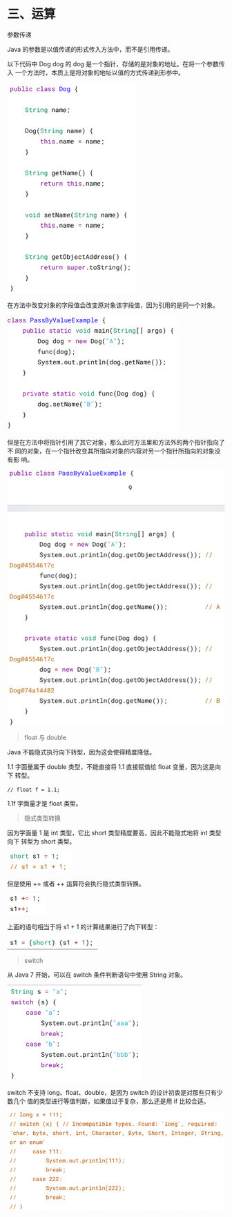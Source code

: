 # 三、运算

参数传递

Java 的参数是以值传递的形式传入方法中，而不是引用传递。

以下代码中 Dog dog 的 dog 是一个指针，存储的是对象的地址。在将一个参数传入
一个方法时，本质上是将对象的地址以值的方式传递到形参中。

![img_19.png](img_19.png)

在方法中改变对象的字段值会改变原对象该字段值，因为引用的是同一个对象。

![img_20.png](img_20.png)

但是在方法中将指针引用了其它对象，那么此时方法里和方法外的两个指针指向了不
同的对象，在一个指针改变其所指向对象的内容对另一个指针所指向的对象没有影
响。

![img_21.png](img_21.png)

> float 与 double

Java 不能隐式执行向下转型，因为这会使得精度降低。

1.1 字面量属于 double 类型，不能直接将 1.1 直接赋值给 float 变量，因为这是向下
转型。

`// float f = 1.1;`

1.1f 字面量才是 float 类型。

> 隐式类型转换

因为字面量 1 是 int 类型，它比 short 类型精度要高，因此不能隐式地将 int 类型向下
转型为 short 类型。

![img_22.png](img_22.png)

但是使用 += 或者 ++ 运算符会执行隐式类型转换。

![img_23.png](img_23.png)

上面的语句相当于将 s1 + 1 的计算结果进行了向下转型：

![img_24.png](img_24.png)

> switch

从 Java 7 开始，可以在 switch 条件判断语句中使用 String 对象。

![img_25.png](img_25.png)

switch 不支持 long、float、double，是因为 switch 的设计初衷是对那些只有少数几个
值的类型进行等值判断，如果值过于复杂，那么还是用 if 比较合适。

![img_26.png](img_26.png)


